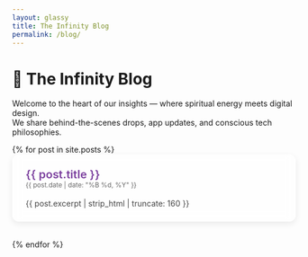 ```yaml
---
layout: glassy
title: The Infinity Blog
permalink: /blog/
---
```


# 📝 The Infinity Blog

Welcome to the heart of our insights — where spiritual energy meets digital design.  
We share behind-the-scenes drops, app updates, and conscious tech philosophies.

<ul style="list-style: none; padding: 0;">
  {% for post in site.posts %}
    <li style="margin-bottom: 2rem; padding: 1.5rem; border-radius: 12px; background: rgba(255, 255, 255, 0.5); backdrop-filter: blur(8px); box-shadow: 0 4px 12px rgba(0,0,0,0.08);">
      <a href="{{ post.url }}" style="text-decoration: none; font-size: 1.25rem; color: #7a3e9d; font-weight: 600;">
        {{ post.title }}
      </a><br>
      <small style="color: #666;">{{ post.date | date: "%B %d, %Y" }}</small><br><br>
      <p style="color: #444; margin: 0;">{{ post.excerpt | strip_html | truncate: 160 }}</p>
    </li>
  {% endfor %}
</ul>
